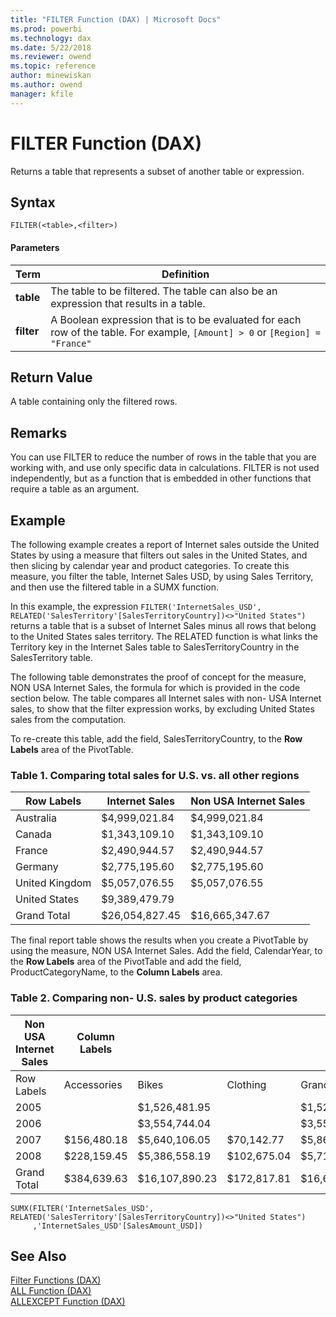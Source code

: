 ```yaml
---
title: "FILTER Function (DAX) | Microsoft Docs"
ms.prod: powerbi 
ms.technology: dax
ms.date: 5/22/2018
ms.reviewer: owend
ms.topic: reference
author: minewiskan
ms.author: owend
manager: kfile
---
```

# FILTER Function (DAX)
Returns a table that represents a subset of another table or expression.  
  
## Syntax  
  
```dax
FILTER(<table>,<filter>)  
```
  
#### Parameters  
  
|Term|Definition|  
|--------|--------------|  
|**table**|The table to be filtered. The table can also be an expression that results in a table.|  
|**filter**|A Boolean expression that is to be evaluated for each row of the table. For example, `[Amount] > 0` or `[Region] = "France"`|  
  
## Return Value  
A table containing only the filtered rows.  
  
## Remarks  
You can use FILTER to reduce the number of rows in the table that you are working with, and use only specific data in calculations. FILTER is not used independently, but as a function that is embedded in other functions that require a table as an argument.  
  
## Example  
The following example creates a report of Internet sales outside the United States by using a measure that filters out sales in the United States, and then slicing by calendar year and product categories. To create this measure, you filter the table, Internet Sales USD, by using Sales Territory, and then use the filtered table in a SUMX function.  
  
In this example, the expression `FILTER('InternetSales_USD', RELATED('SalesTerritory'[SalesTerritoryCountry])<>"United States")` returns a table that is a subset of Internet Sales minus all rows that belong to the United States sales territory. The RELATED function is what links the Territory key in the Internet Sales table to SalesTerritoryCountry in the SalesTerritory table.  
  
The following table demonstrates the proof of concept for the measure, NON USA Internet Sales, the formula for which is provided in the code section below. The table compares all Internet sales with non- USA Internet sales, to show that the filter expression works, by excluding United States sales from the computation.  
  
To re-create this table, add the field, SalesTerritoryCountry, to the **Row Labels** area of the PivotTable.  
  
### Table 1. Comparing total sales for U.S. vs. all other regions  
  
|Row Labels|Internet Sales|Non USA Internet Sales|  
|--------------|------------------|--------------------------|  
|Australia|$4,999,021.84|$4,999,021.84|  
|Canada|$1,343,109.10|$1,343,109.10|  
|France|$2,490,944.57|$2,490,944.57|  
|Germany|$2,775,195.60|$2,775,195.60|  
|United Kingdom|$5,057,076.55|$5,057,076.55|  
|United States|$9,389,479.79||  
|Grand Total|$26,054,827.45|$16,665,347.67|  
  
The final report table shows the results when you create a PivotTable by using the measure, NON USA Internet Sales. Add the field, CalendarYear, to the **Row Labels** area of the PivotTable and add the field, ProductCategoryName, to the **Column Labels** area.  
  
### Table 2. Comparing non- U.S. sales by product categories  
  
|Non USA Internet Sales|Column Labels||||  
|--------------------------|-----------------|----|----|----|  
|Row Labels|Accessories|Bikes|Clothing|Grand Total|  
|2005||$1,526,481.95||$1,526,481.95|  
|2006||$3,554,744.04||$3,554,744.04|  
|2007|$156,480.18|$5,640,106.05|$70,142.77|$5,866,729.00|  
|2008|$228,159.45|$5,386,558.19|$102,675.04|$5,717,392.68|  
|Grand Total|$384,639.63|$16,107,890.23|$172,817.81|$16,665,347.67|  
  
```dax
SUMX(FILTER('InternetSales_USD', RELATED('SalesTerritory'[SalesTerritoryCountry])<>"United States")  
     ,'InternetSales_USD'[SalesAmount_USD])  
```
  
## See Also  
[Filter Functions &#40;DAX&#41;](filter-functions-dax.md)  
[ALL Function &#40;DAX&#41;](all-function-dax.md)  
[ALLEXCEPT Function &#40;DAX&#41;](allexcept-function-dax.md)  
  
